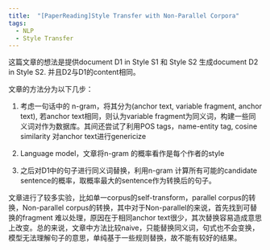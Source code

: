 ```yaml
---
title:  "[PaperReading]Style Transfer with Non-Parallel Corpora"
tags: 
  - NLP
  - Style Transfer
---
```

 
<script type="text/javascript" async
  src="https://cdnjs.cloudflare.com/ajax/libs/mathjax/2.7.1/MathJax.js?config=TeX-AMS-MML_HTMLorMML">
</script>
 
 这篇文章的想法是提供document D1 in Style S1 和 Style S2 生成document D2 in Style S2. 并且D2与D1的content相同。

 文章的方法分为以下几步：

  1. 考虑一句话中的 n-gram，将其分为(anchor text, variable fragment, anchor text), 若anchor text相同，则认为variable fragment为同义词，构建一些同义词对作为数据库。其间还尝试了利用POS tags，name-entity tag, cosine similarity 对anchor text进行genericize

  2. Language model，文章将n-gram 的概率看作是每个作者的style

  3. 之后对D1中的句子进行同义词替换，利用n-gram 计算所有可能的candidate sentence的概率，取概率最大的sentence作为转换后的句子。

文章进行了较多实验，比如单一corpus的self-transform，parallel corpus的转换，Non-parallel corpus的转换，其中对于Non-parallel的来说，首先找到可替换的fragment 难以处理，原因在于相同anchor text很少，其次替换容易造成意思上改变。总的来说，文章中方法比较naive，只能替换同义词，句式也不会变换，模型无法理解句子的意思，单纯基于一些规则替换，故不能有较好的结果。
